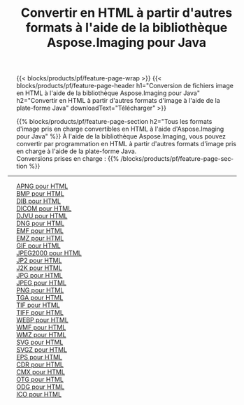﻿---
title: Convertir en HTML à partir d'autres formats à l'aide de la bibliothèque Aspose.Imaging pour Java 
weight: 3920
url: /fr/java/conversion/to/html 
lang: fr
langdirlevel: 2
locales: zh-hans,ja,it,ru,de,es,fr,nl,id,lt,pl,pt,vi,tr,ko,zh-hant,ar,hi,th,sv,cs,uk,he
description: En utilisant Aspose.Imaging, vous pouvez convertir en HTML à partir d'autres formats en utilisant Java
---

{{< blocks/products/pf/feature-page-wrap >}}
{{< blocks/products/pf/feature-page-header h1="Conversion de fichiers image en HTML à l'aide de la bibliothèque Aspose.Imaging pour Java" h2="Convertir en HTML à partir d'autres formats d'image à l'aide de la plate-forme Java" downloadText="Télécharger" >}}


{{% blocks/products/pf/feature-page-section  h2="Tous les formats d'image pris en charge convertibles en HTML à l'aide d'Aspose.Imaging pour Java" %}}
À l'aide de la bibliothèque Aspose.Imaging, vous pouvez convertir par programmation en HTML à partir d'autres formats d'image pris en charge à l'aide de la plate-forme Java.
<br/>
Conversions prises en charge :
{{% /blocks/products/pf/feature-page-section %}}
<div class="container-fluid productfamilypage bg-gray">
    <div class="convertypes bg-gray agp-content section">
        <div class="container">
		<hr style="margin-left:-20px;"/>
		<div class="row other-converters">
		    <div class='col-md-2 other-converter remove-lp remove-rp'><a href="/imaging/fr/java/conversion/apng-to-html" >APNG pour HTML</a></div>
<div class='col-md-2 other-converter remove-lp remove-rp'><a href="/imaging/fr/java/conversion/bmp-to-html" >BMP pour HTML</a></div>
<div class='col-md-2 other-converter remove-lp remove-rp'><a href="/imaging/fr/java/conversion/dib-to-html" >DIB pour HTML</a></div>
<div class='col-md-2 other-converter remove-lp remove-rp'><a href="/imaging/fr/java/conversion/dicom-to-html" >DICOM pour HTML</a></div>
<div class='col-md-2 other-converter remove-lp remove-rp'><a href="/imaging/fr/java/conversion/djvu-to-html" >DJVU pour HTML</a></div>
<div class='col-md-2 other-converter remove-lp remove-rp'><a href="/imaging/fr/java/conversion/dng-to-html" >DNG pour HTML</a></div>
<div class='col-md-2 other-converter remove-lp remove-rp'><a href="/imaging/fr/java/conversion/emf-to-html" >EMF pour HTML</a></div>
<div class='col-md-2 other-converter remove-lp remove-rp'><a href="/imaging/fr/java/conversion/emz-to-html" >EMZ pour HTML</a></div>
<div class='col-md-2 other-converter remove-lp remove-rp'><a href="/imaging/fr/java/conversion/gif-to-html" >GIF pour HTML</a></div>
<div class='col-md-2 other-converter remove-lp remove-rp'><a href="/imaging/fr/java/conversion/jpeg2000-to-html" >JPEG2000 pour HTML</a></div>
<div class='col-md-2 other-converter remove-lp remove-rp'><a href="/imaging/fr/java/conversion/jp2-to-html" >JP2 pour HTML</a></div>
<div class='col-md-2 other-converter remove-lp remove-rp'><a href="/imaging/fr/java/conversion/j2k-to-html" >J2K pour HTML</a></div>
<div class='col-md-2 other-converter remove-lp remove-rp'><a href="/imaging/fr/java/conversion/jpg-to-html" >JPG pour HTML</a></div>
<div class='col-md-2 other-converter remove-lp remove-rp'><a href="/imaging/fr/java/conversion/jpeg-to-html" >JPEG pour HTML</a></div>
<div class='col-md-2 other-converter remove-lp remove-rp'><a href="/imaging/fr/java/conversion/png-to-html" >PNG pour HTML</a></div>
<div class='col-md-2 other-converter remove-lp remove-rp'><a href="/imaging/fr/java/conversion/tga-to-html" >TGA pour HTML</a></div>
<div class='col-md-2 other-converter remove-lp remove-rp'><a href="/imaging/fr/java/conversion/tif-to-html" >TIF pour HTML</a></div>
<div class='col-md-2 other-converter remove-lp remove-rp'><a href="/imaging/fr/java/conversion/tiff-to-html" >TIFF pour HTML</a></div>
<div class='col-md-2 other-converter remove-lp remove-rp'><a href="/imaging/fr/java/conversion/webp-to-html" >WEBP pour HTML</a></div>
<div class='col-md-2 other-converter remove-lp remove-rp'><a href="/imaging/fr/java/conversion/wmf-to-html" >WMF pour HTML</a></div>
<div class='col-md-2 other-converter remove-lp remove-rp'><a href="/imaging/fr/java/conversion/wmz-to-html" >WMZ pour HTML</a></div>
<div class='col-md-2 other-converter remove-lp remove-rp'><a href="/imaging/fr/java/conversion/svg-to-html" >SVG pour HTML</a></div>
<div class='col-md-2 other-converter remove-lp remove-rp'><a href="/imaging/fr/java/conversion/svgz-to-html" >SVGZ pour HTML</a></div>
<div class='col-md-2 other-converter remove-lp remove-rp'><a href="/imaging/fr/java/conversion/eps-to-html" >EPS pour HTML</a></div>
<div class='col-md-2 other-converter remove-lp remove-rp'><a href="/imaging/fr/java/conversion/cdr-to-html" >CDR pour HTML</a></div>
<div class='col-md-2 other-converter remove-lp remove-rp'><a href="/imaging/fr/java/conversion/cmx-to-html" >CMX pour HTML</a></div>
<div class='col-md-2 other-converter remove-lp remove-rp'><a href="/imaging/fr/java/conversion/otg-to-html" >OTG pour HTML</a></div>
<div class='col-md-2 other-converter remove-lp remove-rp'><a href="/imaging/fr/java/conversion/odg-to-html" >ODG pour HTML</a></div>
<div class='col-md-2 other-converter remove-lp remove-rp'><a href="/imaging/fr/java/conversion/ico-to-html" >ICO pour HTML</a></div>
                </div>
        </div>
    </div>
</div>
<br/>

